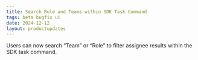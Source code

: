 ```yaml
---
title: Search Role and Teams within SDK Task Command
tags: beta bugfix ui 
date: 2024-12-12
layout: productupdates
---
```


Users can now search “Team” or “Role” to filter assignee results within the SDK task command. 